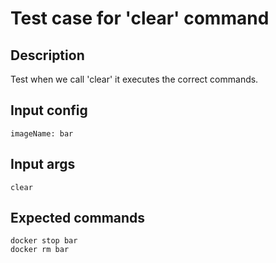 # Test case for 'clear' command

## Description

Test when we call 'clear' it executes the correct commands.

## Input config

    imageName: bar

## Input args

    clear

## Expected commands

    docker stop bar
    docker rm bar
